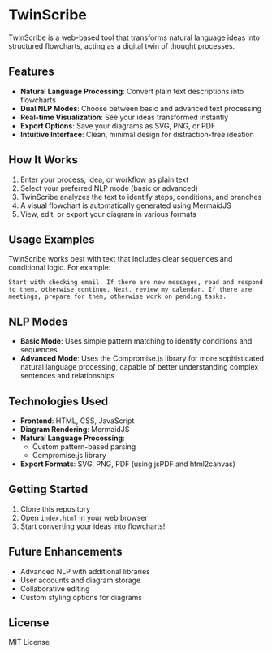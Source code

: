 # TwinScribe

TwinScribe is a web-based tool that transforms natural language ideas into structured flowcharts, acting as a digital twin of thought processes.

## Features

- **Natural Language Processing**: Convert plain text descriptions into flowcharts
- **Dual NLP Modes**: Choose between basic and advanced text processing
- **Real-time Visualization**: See your ideas transformed instantly
- **Export Options**: Save your diagrams as SVG, PNG, or PDF
- **Intuitive Interface**: Clean, minimal design for distraction-free ideation

## How It Works

1. Enter your process, idea, or workflow as plain text
2. Select your preferred NLP mode (basic or advanced)
3. TwinScribe analyzes the text to identify steps, conditions, and branches
4. A visual flowchart is automatically generated using MermaidJS
5. View, edit, or export your diagram in various formats

## Usage Examples

TwinScribe works best with text that includes clear sequences and conditional logic. For example:

```
Start with checking email. If there are new messages, read and respond to them, otherwise continue. Next, review my calendar. If there are meetings, prepare for them, otherwise work on pending tasks.
```

## NLP Modes

- **Basic Mode**: Uses simple pattern matching to identify conditions and sequences
- **Advanced Mode**: Uses the Compromise.js library for more sophisticated natural language processing, capable of better understanding complex sentences and relationships

## Technologies Used

- **Frontend**: HTML, CSS, JavaScript
- **Diagram Rendering**: MermaidJS
- **Natural Language Processing**: 
  - Custom pattern-based parsing
  - Compromise.js library
- **Export Formats**: SVG, PNG, PDF (using jsPDF and html2canvas)

## Getting Started

1. Clone this repository
2. Open `index.html` in your web browser
3. Start converting your ideas into flowcharts!

## Future Enhancements

- Advanced NLP with additional libraries
- User accounts and diagram storage
- Collaborative editing
- Custom styling options for diagrams

## License

MIT License